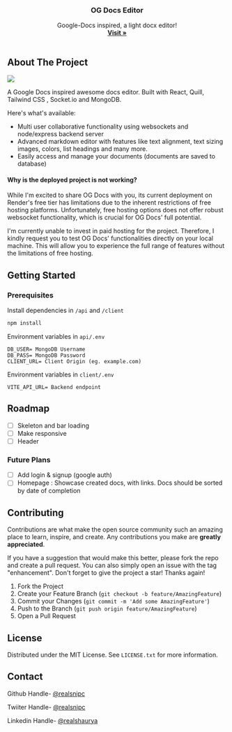 <!-- PROJECT LOGO -->
<br />
<div align="center">

  <h3 align="center">OG Docs Editor</h3>

  <p align="center">
    Google-Docs inspired, a light docx editor!
    <br />
    <a href=""><strong>Visit »</strong></a>
    <br />
    <br />
  </p>
</div>

<!-- ABOUT THE PROJECT -->

## About The Project

[![](https://markdown-videos-api.jorgenkh.no/youtube/4KhH4bGzTUc)](https://www.youtube.com/watch?v=4KhH4bGzTUc)


A Google Docs inspired awesome docs editor. Built with React, Quill, Tailwind CSS , Socket.io and MongoDB.

Here's what's available:

- Multi user collaborative functionality using websockets and node/express backend server
- Advanced markdown editor with features like text alignment, text sizing images, colors, list headings and many more.
- Easily access and manage your documents (documents are saved to database)


<!-- ### Built With

[![React][React.js]][React-url]
![](https://img.shields.io/badge/Tailwind_CSS-38B2AC?style=for-the-badge&logo=tailwind-css&logoColor=white)

<p align="right">(<a href="#readme-top">back to top</a>)</p> -->

<!-- GETTING STARTED -->


#### Why is the deployed project is not working?
While I'm excited to share OG Docs with you, its current deployment on Render's free tier has limitations due to the inherent restrictions of free hosting platforms. Unfortunately, free hosting options does not offer robust websocket functionality, which is crucial for OG Docs' full potential.

I'm currently unable to invest in paid hosting for the project. Therefore, I kindly request you to test OG Docs' functionalities directly on your local machine. This will allow you to experience the full range of features without the limitations of free hosting.

## Getting Started

### Prerequisites

Install dependencies in `/api`
and `/client`

```sh
npm install
```

Environment variables in `api/.env`
```
DB_USER= MongoDB Username 
DB_PASS= MongoDB Password
CLIENT_URL= Client Origin (eg. example.com)
```

Environment variables in `client/.env`
```/
VITE_API_URL= Backend endpoint
`````

<!-- ROADMAP -->

## Roadmap

- [ ] Skeleton and bar loading
- [ ] Make responsive 
- [ ] Header

### Future Plans
- [ ] Add login & signup (google auth)
- [ ] Homepage : Showcase created docs, with links. Docs should be sorted by date of completion

<!-- CONTRIBUTING -->

## Contributing

Contributions are what make the open source community such an amazing place to learn, inspire, and create. Any contributions you make are **greatly appreciated**.

If you have a suggestion that would make this better, please fork the repo and create a pull request. You can also simply open an issue with the tag "enhancement".
Don't forget to give the project a star! Thanks again!

1. Fork the Project
2. Create your Feature Branch (`git checkout -b feature/AmazingFeature`)
3. Commit your Changes (`git commit -m 'Add some AmazingFeature'`)
4. Push to the Branch (`git push origin feature/AmazingFeature`)
5. Open a Pull Request

<!-- LICENSE -->

## License

Distributed under the MIT License. See `LICENSE.txt` for more information.


<!-- CONTACT -->

## Contact

Github Handle- [@realsnipc](https://github.com/realsnipc)

Twiiter Handle- [@realsnipc](https://twitter.com/realsnipc)

Linkedin Handle- [@realshaurya](https://linkedin.com/in/realshaurya)
